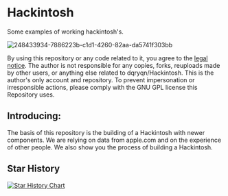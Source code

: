 # Hackintosh
Some examples of working hackintosh's.

![248433934-7886223b-c1d1-4260-82aa-da5741f303bb](https://raw.githubusercontent.com/dqryqn/Hackintosh/main/Pictures/Hackintosh.png)

By using this repository or any code related to it, you agree to the [legal notice](./LEGAL_NOTICE.md). The author is not responsible for any copies, forks, reuploads made by other users, or anything else related to dqryqn/Hackintosh. This is the author's only account and repository. To prevent impersonation or irresponsible actions, please comply with the GNU GPL license this Repository uses.



## Introducing:

The basis of this repository is the building of a Hackintosh with newer components. We are relying on data from apple.com and on the experience of other people.
We also show you the process of building a Hackintosh.














## Star History

<a href="https://star-history.com/#dqryqn/Hackintosh&Date">
  <picture>
    <source media="(prefers-color-scheme: dark)" srcset="https://api.star-history.com/svg?repos=dqryqn/Hackintosh&type=Date&theme=dark" />
    <source media="(prefers-color-scheme: light)" srcset="https://api.star-history.com/svg?repos=dqryqn/Hackintosh&type=Date" />
    <img alt="Star History Chart" src="https://api.star-history.com/svg?repos=dqryqn/Hackintosh&type=Date" />
  </picture>
</a>
